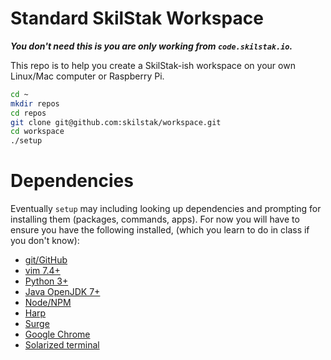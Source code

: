 # Standard SkilStak Workspace 

***You don't need this is you are only working from `code.skilstak.io`.***

This repo is to help you create a SkilStak-ish workspace on your
own Linux/Mac computer or Raspberry Pi.

```bash 
cd ~
mkdir repos
cd repos
git clone git@github.com:skilstak/workspace.git
cd workspace
./setup
```

# Dependencies

Eventually `setup` may including looking up dependencies and prompting
for installing them (packages, commands, apps). For now you will
have to ensure you have the following installed, (which you learn
to do in class if you don't know):

* [git/GitHub](http://github.com)
* [vim 7.4+](http://www.vim.org)
* [Python 3+](http://www.python.org)
* [Java OpenJDK 7+](http://openjdk.java.net)
* [Node/NPM](http://nodejs.org)
* [Harp](http://harpjs.com)
* [Surge](http://surge.sh)
* [Google Chrome](http://google.com/chrome)
* [Solarized terminal](solarized)
